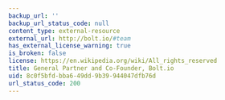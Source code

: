```yaml
---
backup_url: ''
backup_url_status_code: null
content_type: external-resource
external_url: http://bolt.io/#team
has_external_license_warning: true
is_broken: false
license: https://en.wikipedia.org/wiki/All_rights_reserved
title: General Partner and Co-Founder, Bolt.io
uid: 8c0f5bfd-bba6-49dd-9b39-944047dfb76d
url_status_code: 200
---
```


